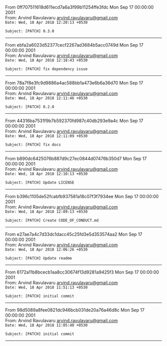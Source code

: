 From 0ff707511618d611ecd7a6a3f99b11254ffe3fdc Mon Sep 17 00:00:00 2001\
From: Arvind Ravulavaru <arvind.ravulavaru@gmail.com>\
`Date: Wed, 18 Apr 2018 12:20:13 +0530`
```
Subject: [PATCH] 0.3.0
```
---
From ebfa2a6023d52377cecf2267ad3684b5acc0749d Mon Sep 17 00:00:00 2001\
From: Arvind Ravulavaru <arvind.ravulavaru@gmail.com>\
`Date: Wed, 18 Apr 2018 12:18:43 +0530`
```
Subject: [PATCH] fix dependency issue
```
---
From 78a7f8e3fc9d9886a4ac588bb1a473e6b6a36d70 Mon Sep 17 00:00:00 2001\
From: Arvind Ravulavaru <arvind.ravulavaru@gmail.com>\
`Date: Wed, 18 Apr 2018 12:11:46 +0530`
```
Subject: [PATCH] 0.2.0
```
---
From 44316ba7531f9b7b592370fd987c40db293e9a4c Mon Sep 17 00:00:00 2001\
From: Arvind Ravulavaru <arvind.ravulavaru@gmail.com>\
`Date: Wed, 18 Apr 2018 12:11:09 +0530`
```
Subject: [PATCH] fix docs
```
---
From b890dc6425076b887d9c27ec0844d07476b350d7 Mon Sep 17 00:00:00 2001\
From: Arvind Ravulavaru <arvind.ravulavaru@gmail.com>\
`Date: Wed, 18 Apr 2018 12:10:13 +0530`
```
Subject: [PATCH] Update LICENSE
```
---
From b396c1105de52fcabfb937581a18c07f3f7934ee Mon Sep 17 00:00:00 2001\
From: Arvind Ravulavaru <arvind.ravulavaru@gmail.com>\
`Date: Wed, 18 Apr 2018 12:09:13 +0530`
```
Subject: [PATCH] Create CODE_OF_CONDUCT.md
```
---
From e27ae7a4c7d33dc1dacc45c25fd3e5d353574aa2 Mon Sep 17 00:00:00 2001\
From: Arvind Ravulavaru <arvind.ravulavaru@gmail.com>\
`Date: Wed, 18 Apr 2018 12:06:26 +0530`
```
Subject: [PATCH] Update readme
```
---
From 6172a11b8bcecb1aa8cc30674f13d9281a9425f3 Mon Sep 17 00:00:00 2001\
From: Arvind Ravulavaru <arvind.ravulavaru@gmail.com>\
`Date: Wed, 18 Apr 2018 11:51:13 +0530`
```
Subject: [PATCH] initial commit
```
---
From 98d5089a8fee0821dc946bcb031de20a76a46d8c Mon Sep 17 00:00:00 2001\
From: Arvind Ravulavaru <arvind.ravulavaru@gmail.com>\
`Date: Wed, 18 Apr 2018 11:05:40 +0530`
```
Subject: [PATCH] initial commit
```
---
